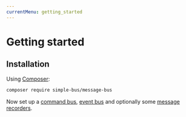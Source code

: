 ```yaml
---
currentMenu: getting_started
---
```


# Getting started

## Installation

Using [Composer](https://getcomposer.org/):

```bash
composer require simple-bus/message-bus
```

Now set up a [command bus](command_bus.md), [event bus](event_bus.md) and optionally some [message
recorders](message_recorder.md).
